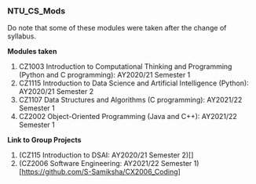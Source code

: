 ### NTU_CS_Mods
Do note that some of these modules were taken after the change of syllabus. 

**Modules taken**
1. CZ1003 Introduction to Computational Thinking and Programming (Python and C programming): AY2020/21 Semester 1
2. CZ1115 Introduction to Data Science and Artificial Intelligence (Python): AY2020/21 Semester 2
3. CZ1107 Data Structures and Algorithms (C programming): AY2021/22 Semester 1
4. CZ2002 Object-Oriented Programming (Java and C++): AY2021/22 Semester 1

**Link to Group Projects**
1. (CZ115 Introduction to DSAI: AY2020/21 Semester 2)[]
2. (CZ2006 Software Engineering: AY2021/22 Semester 1)[https://github.com/S-Samiksha/CX2006_Coding]
